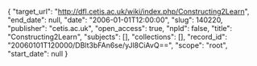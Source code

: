 {
  "target_url": "http://dfl.cetis.ac.uk/wiki/index.php/Constructing2Learn", 
  "end_date": null, 
  "date": "2006-01-01T12:00:00", 
  "slug": 140220, 
  "publisher": "cetis.ac.uk", 
  "open_access": true, 
  "npld": false, 
  "title": "Constructing2Learn", 
  "subjects": [], 
  "collections": [], 
  "record_id": "20060101T120000/DBlt3bFAn6se/yJl8CiAvQ==", 
  "scope": "root", 
  "start_date": null
}

